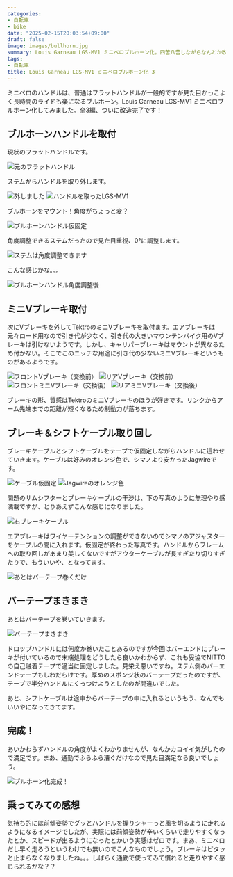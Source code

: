 ```yaml
---
categories:
- 自転車
- bike
date: "2025-02-15T20:03:54+09:00"
draft: false
image: images/bullhorn.jpg
summary: Louis Garneau LGS-MV1 ミニベロブルホーン化。四苦八苦しながらなんとか改造完了しました！
tags:
- 自転車
title: Louis Garneau LGS-MV1 ミニベロブルホーン化 3
---
```


ミニベロのハンドルは、普通はフラットハンドルが一般的ですが見た目かっこよく長時間のライドも楽になるブルホーン。Louis
Garneau LGS-MV1
ミニベロブルホーン化してみました。全3編、ついに改造完了です！

## ブルホーンハンドルを取付

現状のフラットハンドルです。

![元のフラットハンドル](./images/IMG_4364.JPG)

ステムからハンドルを取り外します。

![外しました](./images/IMG_4365.JPG)
![ハンドルを取ったLGS-MV1](./images/IMG_4366.JPG)

ブルホーンをマウント！角度がちょっと変？

![ブルホーンハンドル仮固定](./images/IMG_4368.JPG)

角度調整できるステムだったので見た目重視、0°に調整します。

![ステムは角度調整できます](./images/IMG_4367.JPG)

こんな感じかな。。。

![ブルホーンハンドル角度調整後](./images/IMG_4369.JPG)

## ミニVブレーキ取付

次にVブレーキを外してTektroのミニVブレーキを取付ます。エアブレーキは元々ロード用なので引き代が少なく、引き代の大きいマウンテンバイク用のVブレーキは引けないようです。しかし、キャリパーブレーキはマウントが異なるため付かない。そこでこのニッチな用途に引き代の少ないミニVブレーキというものがあるようです。

![フロントVブレーキ（交換前）](./images/IMG_4370.JPG)
![リアVブレーキ（交換前）](./images/IMG_4371.JPG)
![フロントミニVブレーキ（交換後）](./images/IMG_4378.JPG)
![リアミニVブレーキ（交換後）](./images/IMG_4377.JPG)

ブレーキの形、質感はTektroのミニVブレーキのほうが好きです。リンクからアーム先端までの距離が短くなるため制動力が落ちます。

## ブレーキ＆シフトケーブル取り回し

ブレーキケーブルとシフトケーブルをテープで仮固定しながらハンドルに這わせていきます。ケーブルは好みのオレンジ色で、シマノより安かったJagwireです。

![ケーブル仮固定](./images/IMG_4374.JPG)
![Jagwireのオレンジ色](./images/IMG_4372.JPG)

問題のサムシフターとブレーキケーブルの干渉は、下の写真のように無理やり感満載ですが、とりあえずこんな感じになりました。

![右ブレーキケーブル](./images/IMG_4375.JPG)

エアブレーキはワイヤーテンションの調整ができないのでシマノのアジャスターをケーブルの間に入れます。仮固定が終わった写真です。ハンドルからフレームへの取り回しがあまり美しくないですがアウターケーブルが長すぎたり切りすぎたりで、もういいや、となってます。

![あとはバーテープ巻くだけ](./images/IMG_4376.JPG)

## バーテープまきまき

あとはバーテープを巻いていきます。

![バーテープまきまき](./images/IMG_4379.JPG)

ドロップハンドルには何度か巻いたことあるのですが今回はバーエンドにブレーキが付いているので末端処理をどうしたら良いかわからず、これも妥協でNITTOの自己融着テープで適当に固定しました。見栄え悪いですね。ステム側のバーエンドテープもしわだらけです。厚めのスポンジ状のバーテープだったのですが、テープで半分ハンドルにくっつけようとしたのが間違いでした。

あと、シフトケーブルは途中からバーテープの中に入れるというもう、なんでもいいやになってきてます。

## 完成！

あいかわらずハンドルの角度がよくわかりませんが、なんかカコイイ気がしたので満足です。まあ、通勤でふらふら漕ぐだけなので見た目満足なら良いでしょう。

![ブルホーン化完成！](./images/IMG_4380.JPG)

## 乗ってみての感想

気持ち的には前傾姿勢でグッとハンドルを握りシャーっと風を切るように走れるようになるイメージでしたが、実際には前傾姿勢が辛いくらいで走りやすくなったとか、スピードが出るようになったとかいう実感はゼロです。まあ、ミニベロだし早く走ろうというわけでも無いのでこんなものでしょう。ブレーキはピタッと止まらなくなりましたね。。。しばらく通勤で使ってみて慣れると走りやすく感じられるかな？？
